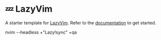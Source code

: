 # 💤 LazyVim

A starter template for [LazyVim](https://github.com/LazyVim/LazyVim). Refer to
the [documentation](https://lazyvim.github.io/installation) to get started.

nvim --headless +"Lazy!sync" +qa
